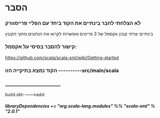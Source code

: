 # הסבר
### לא הצלחתי לחבר בינתיים את הקוד ביחד עם הפליי פריימוורק
 בינתיים יצרתי קובץ אקסמל של 3 פריטים ואפשרות לקרוא את הנתונים מתוך הקובץ
### קישור להסבר בסיסי על אקסמל:
 https://github.com/scala/scala-xml/wiki/Getting-started
### הקוד נמצא בתיקייה הזו  ----------src/main/scala
### _______________________
build.sbt---->add: 
##### libraryDependencies += "org.scala-lang.modules" %% "scala-xml" % "2.0.1"
